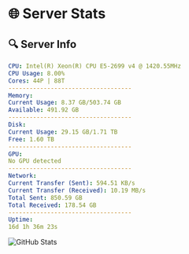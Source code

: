 # 🌐 Server Stats
## 🔍 Server Info
```yaml
CPU: Intel(R) Xeon(R) CPU E5-2699 v4 @ 1420.55MHz
CPU Usage: 8.00%
Cores: 44P | 88T
-----------------------------------
Memory:
Current Usage: 8.37 GB/503.74 GB
Available: 491.92 GB
-----------------------------------
Disk:
Current Usage: 29.15 GB/1.71 TB
Free: 1.60 TB
-----------------------------------
GPU:
No GPU detected
-----------------------------------
Network:
Current Transfer (Sent): 594.51 KB/s
Current Transfer (Received): 10.19 MB/s
Total Sent: 850.59 GB
Total Received: 178.54 GB
-----------------------------------
Uptime:
16d 1h 36m 23s
```
![GitHub Stats](https://img.shields.io/badge/Updated-2025-05-05_18:45:11-blue)